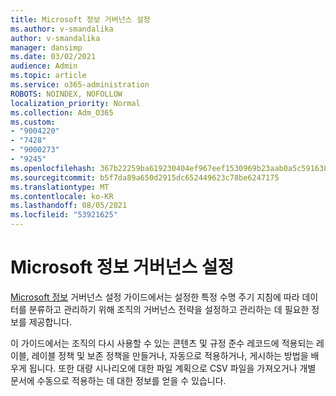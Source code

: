 ```yaml
---
title: Microsoft 정보 거버넌스 설정
ms.author: v-smandalika
author: v-smandalika
manager: dansimp
ms.date: 03/02/2021
audience: Admin
ms.topic: article
ms.service: o365-administration
ROBOTS: NOINDEX, NOFOLLOW
localization_priority: Normal
ms.collection: Adm_O365
ms.custom:
- "9004220"
- "7428"
- "9000273"
- "9245"
ms.openlocfilehash: 367b22259ba619230404ef967eef1530969b23aab0a5c5916382fd19cdb5986d
ms.sourcegitcommit: b5f7da89a650d2915dc652449623c78be6247175
ms.translationtype: MT
ms.contentlocale: ko-KR
ms.lasthandoff: 08/05/2021
ms.locfileid: "53921625"
---
```

# <a name="set-up-microsoft-information-governance"></a>Microsoft 정보 거버넌스 설정

[Microsoft 정보](https://go.microsoft.com/fwlink/?linkid=2146529) 거버넌스 설정 가이드에서는 설정한 특정 수명 주기 지침에 따라 데이터를 분류하고 관리하기 위해 조직의 거버넌스 전략을 설정하고 관리하는 데 필요한 정보를 제공합니다.

이 가이드에서는 조직의 다시 사용할 수 있는 콘텐츠 및 규정 준수 레코드에 적용되는 레이블, 레이블 정책 및 보존 정책을 만들거나, 자동으로 적용하거나, 게시하는 방법을 배우게 됩니다. 또한 대량 시나리오에 대한 파일 계획으로 CSV 파일을 가져오거나 개별 문서에 수동으로 적용하는 데 대한 정보를 얻을 수 있습니다.
